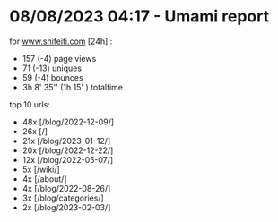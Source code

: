 # 08/08/2023 04:17 - Umami report
for www.shifeiti.com [24h] :

 - 157 (-4) page views
 - 71 (-13) uniques
 - 59 (-4) bounces
 - 3h 8' 35'' (1h 15' ) totaltime


top 10 urls:
 - 48x [/blog/2022-12-09/]
 - 26x [/]
 - 21x [/blog/2023-01-12/]
 - 20x [/blog/2022-12-22/]
 - 12x [/blog/2022-05-07/]
 - 5x [/wiki/]
 - 4x [/about/]
 - 4x [/blog/2022-08-26/]
 - 3x [/blog/categories/]
 - 2x [/blog/2023-02-03/]


